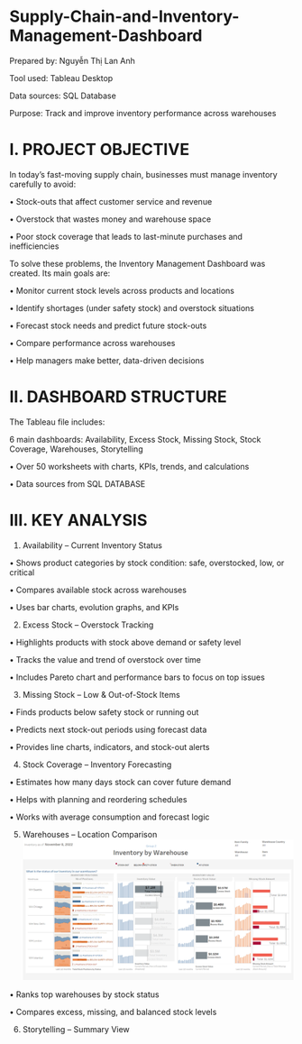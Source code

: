 # Supply-Chain-and-Inventory-Management-Dashboard

Prepared by: Nguyễn Thị Lan Anh 

Tool used: Tableau Desktop

Data sources: SQL Database 

Purpose: Track and improve inventory performance across warehouses

# I. PROJECT OBJECTIVE
In today’s fast-moving supply chain, businesses must manage inventory carefully to avoid:

•	Stock-outs that affect customer service and revenue

•	Overstock that wastes money and warehouse space

•	Poor stock coverage that leads to last-minute purchases and inefficiencies

To solve these problems, the Inventory Management Dashboard was created. Its main goals are:

•	Monitor current stock levels across products and locations

•	Identify shortages (under safety stock) and overstock situations

•	Forecast stock needs and predict future stock-outs

•	Compare performance across warehouses

•	Help managers make better, data-driven decisions

# II. DASHBOARD STRUCTURE
The Tableau file includes:

6 main dashboards: Availability, Excess Stock, Missing Stock, Stock Coverage, Warehouses, Storytelling

•	Over 50 worksheets with charts, KPIs, trends, and calculations

• Data sources from SQL DATABASE 

# III. KEY ANALYSIS 

1. Availability – Current Inventory Status
   
• Shows product categories by stock condition: safe, overstocked, low, or critical

• Compares available stock across warehouses

• Uses bar charts, evolution graphs, and KPIs

2. Excess Stock – Overstock Tracking
   
• Highlights products with stock above demand or safety level

• Tracks the value and trend of overstock over time

• Includes Pareto chart and performance bars to focus on top issues

3. Missing Stock – Low & Out-of-Stock Items
   
• Finds products below safety stock or running out

• Predicts next stock-out periods using forecast data

• Provides line charts, indicators, and stock-out alerts

4. Stock Coverage – Inventory Forecasting
   
• Estimates how many days stock can cover future demand

• Helps with planning and reordering schedules

• Works with average consumption and forecast logic

5. Warehouses – Location Comparison
   ![Warehouse](https://github.com/LanAnh55/Supply-Chain-and-Inventory-Management-Dashboard/blob/main/Inventory%20warehouse.png)
   
• Ranks top warehouses by stock status

• Compares excess, missing, and balanced stock levels

6. Storytelling – Summary View

